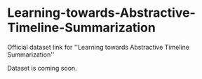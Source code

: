 # Learning-towards-Abstractive-Timeline-Summarization
Official dataset link for ''Learning towards Abstractive Timeline Summarization''

Dataset is coming soon.
